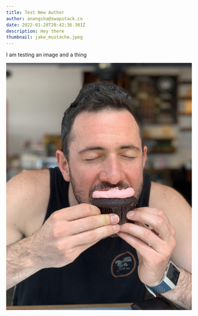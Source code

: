 ```yaml
---
title: Test New Author
author: anangsha@swapstack.co
date: 2022-01-28T20:42:36.301Z
description: Hey there
thumbnail: jake_mustache.jpeg
---
```

I am testing an image and a thing

![yes](jake_cupcake.jpeg "yes")